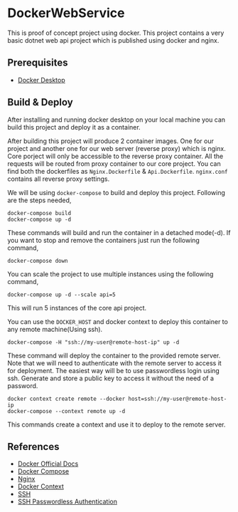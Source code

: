 # DockerWebService
This is proof of concept project using docker. This project contains a very basic dotnet web api project which is published using docker and nginx.

## Prerequisites
- [Docker Desktop](https://www.docker.com/products/docker-desktop/)

## Build & Deploy
After installing and running docker desktop on your local machine you can build this project and deploy it as a container.

After building this project will produce 2 container images. One for our project and another one for our web server (reverse proxy) which is nginx. Core porject will only be accessible to the reverse proxy container. All the requests will be routed from proxy container to our core project. You can find both the dockerfiles as `Nginx.Dockerfile` & `Api.Dockerfile`. `nginx.conf` contains all reverse proxy settings.

We will be using `docker-compose` to build and deploy this project. Following are the steps needed,

```
docker-compose build
docker-compose up -d
```

These commands will build and run the container in a detached mode(-d). If you want to stop and remove the containers just run the following command,
```
docker-compose down
```
You can scale the project to use multiple instances using the following command,
```
docker-compose up -d --scale api=5
```
This will run 5 instances of the core api project.

You can use the `DOCKER_HOST` and docker context to deploy this container to any remote machine(Using ssh).
```
docker-compose -H "ssh://my-user@remote-host-ip" up -d
```
These command will deploy the container to the provided remote server. Note that we will need to authenticate with the remote server to access it for deployment. The easiest way will be to use passwordless login using ssh. Generate and store a public key to access it without the need of a password.
```
docker context create remote ‐‐docker host=ssh://my-user@remote-host-ip
docker-compose ‐‐context remote up -d
```
This commands create a context and use it to deploy to the remote server.

## References
- [Docker Official Docs](https://docs.docker.com/)
- [Docker Compose](https://docs.docker.com/compose/)
- [Nginx](https://www.nginx.com/resources/glossary/nginx/)
- [Docker Context](https://docs.docker.com/engine/context/working-with-contexts/)
- [SSH](https://www.ssh.com/academy/ssh)
- [SSH Passwordless Authentication](https://linuxize.com/post/how-to-setup-passwordless-ssh-login/)
